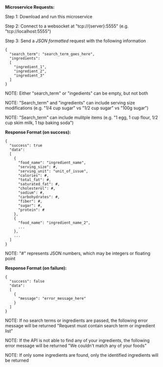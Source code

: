 **Microservice Requests:**

Step 1: Download and run this microservice

Step 2: Connect to a websocket at "tcp://{server}:5555" (e.g. "tcp://localhost:5555")

Step 3: Send a _JSON formatted_ request with the following information

    {
      "search_term": "search_term_goes_here",
      "ingredients":
      [
        "ingredient_1",
        "ingredient_2",
        "ingredient_3"
      ]
    }

NOTE: Either "search_term" or "ingedients" can be empty, but not both

NOTE: "Search_term" and "ingredients" can include serving size modifications (e.g. "1/4 cup sugar" vs "1/2 cup sugar" vs "100g sugar")

NOTE: "Search_term" can include mulitple items (e.g. "1 egg, 1 cup flour, 1/2 cup skim milk, 1 tsp baking soda")


**Response Format (on success):**

    {
      "success": true
      "data":
      [
        {
          "food_name": "ingredient_name",
          "serving_size": #,
          "serving_unit": "unit_of_issue",
          "calories": #,
          "total_fat": #,
          "saturated_fat": #,
          "cholesterol": #,
          "sodium": #,
          "carbohydrates": #,
          "fiber": #,
          "sugar": #,
          "protein": #
        },
        {
          "food_name": "ingredient_name_2",
          ...
        },
        ...
      ]
    }

NOTE: "#" represents JSON numbers, which may be integers or floating point

**Response Format (on failure):**

    {
      "success": false
      "data":
      [
        {
          "message": "error_message_here"
        }
      ]
    }

NOTE: If no search terms or ingredients are passed, the following error message will be returned "Request must contain search term or ingredient list"

NOTE: If the API is not able to find any of your ingredients, the following error message will be returned "We couldn't match any of your foods"

NOTE: If only some ingredients are found, only the identified ingredients will be returned